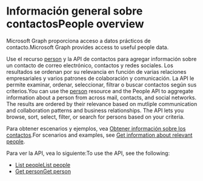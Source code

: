 # <a name="people-overview"></a><span data-ttu-id="448f8-101">Información general sobre contactos</span><span class="sxs-lookup"><span data-stu-id="448f8-101">People overview</span></span>

<span data-ttu-id="448f8-102">Microsoft Graph proporciona acceso a datos prácticos de contacto.</span><span class="sxs-lookup"><span data-stu-id="448f8-102">Microsoft Graph provides access to useful people data.</span></span> 

<span data-ttu-id="448f8-p101">Use el recurso [person](../resources/person.md) y la API de contactos para agregar información sobre un contacto de correo electrónico, contactos y redes sociales. Los resultados se ordenan por su relevancia en función de varias relaciones empresariales y varios patrones de colaboración y comunicación. La API le permite examinar, ordenar, seleccionar, filtrar o buscar contactos según sus criterios.</span><span class="sxs-lookup"><span data-stu-id="448f8-p101">You can use the [person](../resources/person.md) resource and the People API to aggregate information about a person from across mail, contacts, and social networks. The results are ordered by their relevance based on mutliple communication and collaboration patterns and business relationships. The API lets you browse, sort, select, filter, or search for persons based on your criteria.</span></span> 

<span data-ttu-id="448f8-106">Para obtener escenarios y ejemplos, vea [Obtener información sobre los contactos](../../../concepts/people_example.md).</span><span class="sxs-lookup"><span data-stu-id="448f8-106">For scenarios and examples, see [Get information about relevant people](../../../concepts/people_example.md).</span></span> 

<span data-ttu-id="448f8-107">Para ver la API, vea lo siguiente:</span><span class="sxs-lookup"><span data-stu-id="448f8-107">To use the API, see the following:</span></span>

- [<span data-ttu-id="448f8-108">List people</span><span class="sxs-lookup"><span data-stu-id="448f8-108">List people</span></span>](../api/user_list_people.md)
- [<span data-ttu-id="448f8-109">Get person</span><span class="sxs-lookup"><span data-stu-id="448f8-109">Get person</span></span>](../api/person_get.md)


